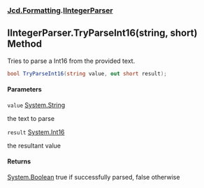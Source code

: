 ### [Jcd.Formatting](Jcd.Formatting.md 'Jcd.Formatting').[IIntegerParser](Jcd.Formatting.IIntegerParser.md 'Jcd.Formatting.IIntegerParser')

## IIntegerParser.TryParseInt16(string, short) Method

Tries to parse a Int16 from the provided text.

```csharp
bool TryParseInt16(string value, out short result);
```
#### Parameters

<a name='Jcd.Formatting.IIntegerParser.TryParseInt16(string,short).value'></a>

`value` [System.String](https://docs.microsoft.com/en-us/dotnet/api/System.String 'System.String')

the text to parse

<a name='Jcd.Formatting.IIntegerParser.TryParseInt16(string,short).result'></a>

`result` [System.Int16](https://docs.microsoft.com/en-us/dotnet/api/System.Int16 'System.Int16')

the resultant value

#### Returns
[System.Boolean](https://docs.microsoft.com/en-us/dotnet/api/System.Boolean 'System.Boolean')
true if successfully parsed, false otherwise